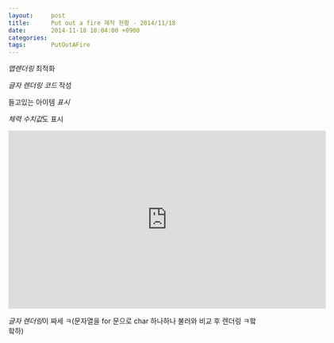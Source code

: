 ```yaml
---
layout:     post
title:      Put out a fire 제작 현황 - 2014/11/18
date:       2014-11-18 18:04:00 +0900
categories: 
tags:       PutOutAFire
---
```


*맵렌더링* 최적화

*글자 렌더링 코드* 작성

들고있는 아이템 *표시*

*체력 수치값*도 표시

<center><iframe title="Put out a fire 제작 현황 - 2014/11/18" width="640" height="360" src="http://kakaotv.daum.net/embed/player/cliplink/63560926?service=daum_tistory" allowfullscreen frameborder="0" scrolling="no"></iframe></center>

*글자 렌더링*이 짜세 ㅋ(문자열을 for 문으로 char 하나하나 불러와 비교 후 렌더링 ㅋ핰핰하)
